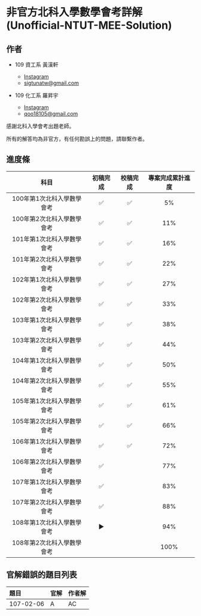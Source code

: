 # 非官方北科入學數學會考詳解　(Unofficial-NTUT-MEE-Solution)

## 作者

- 109 資工系 黃漢軒
  - [Instagram](https://www.instagram.com/qtrabit._2._6.2_/)
  - sigtunatw@gmail.com

- 109 化工系 羅昇宇
  - [Instagram](https://www.instagram.com/trava_900921/)
  - qoo18105@gmail.com

感謝北科入學會考出題老師。

所有的解答均為非官方，有任何勘誤上的問題，請聯繫作者。



## 進度條

|            科目            | 初稿完成 |      校稿完成      |      專案完成累計進度      |
| :------------------------: | :--: | :--: | :--: |
| 100年第1次北科入學數學會考 | :white_check_mark: | :white_check_mark: | 5% |
| 100年第2次北科入學數學會考 | :white_check_mark: | :white_check_mark: | 11% |
| 101年第1次北科入學數學會考 |  :white_check_mark:  |  :white_check_mark:  |  16%  |
| 101年第2次北科入學數學會考 |  :white_check_mark:  |  :white_check_mark:  |  22%  |
| 102年第1次北科入學數學會考 |  :white_check_mark:  | :white_check_mark: | 27% |
| 102年第2次北科入學數學會考 |  :white_check_mark:  | :white_check_mark: | 33% |
| 103年第1次北科入學數學會考 | :white_check_mark: | :white_check_mark: | 38% |
| 103年第2次北科入學數學會考 | :white_check_mark: | :white_check_mark: | 44% |
| 104年第1次北科入學數學會考 | :white_check_mark: | :white_check_mark: | 50% |
| 104年第2次北科入學數學會考 | :white_check_mark: | :white_check_mark: | 55% |
| 105年第1次北科入學數學會考 | :white_check_mark: | :white_check_mark: | 61% |
| 105年第2次北科入學數學會考 | :white_check_mark: | :white_check_mark: | 66% |
| 106年第1次北科入學數學會考 | :white_check_mark: | :white_check_mark: | 72% |
| 106年第2次北科入學數學會考 | :white_check_mark: |    | 77% |
| 107年第1次北科入學數學會考 | :white_check_mark: |    | 83% |
| 107年第2次北科入學數學會考 | :white_check_mark: |    | 88% |
| 108年第1次北科入學數學會考 | :arrow_forward: |    | 94% |
| 108年第2次北科入學數學會考 |    |    | 100% |



## 官解錯誤的題目列表

| 題目      | 官解 | 作者解 |
| :-------- | :--- | ------ |
| 107-02-06 | A    | AC     |

